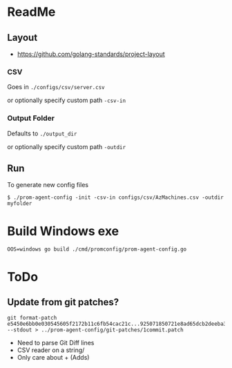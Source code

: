 # ReadMe

## Layout
* https://github.com/golang-standards/project-layout

### CSV
Goes in `./configs/csv/server.csv`

or optionally specify custom path `-csv-in`

### Output Folder
Defaults to `./output_dir`

or optionally specify custom path `-outdir`

## Run

To generate new config files
```shell
$ ./prom-agent-config -init -csv-in configs/csv/AzMachines.csv -outdir myfolder
```

# Build Windows exe
`OOS=windows go build ./cmd/promconfig/prom-agent-config.go`

# ToDo

## Update from git patches?

```shell
git format-patch e5450e6bb0e030545605f2172b11c6fb54cac21c...925071850721e8ad65dcb2deeba3c19fc68715cb --stdout > ../prom-agent-config/git-patches/1commit.patch
```

* Need to parse Git Diff lines
* CSV reader on a string/
* Only care about + (Adds)